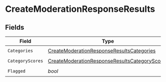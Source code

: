 # CreateModerationResponseResults


## Fields

| Field                                                                                                                 | Type                                                                                                                  | Required                                                                                                              | Description                                                                                                           |
| --------------------------------------------------------------------------------------------------------------------- | --------------------------------------------------------------------------------------------------------------------- | --------------------------------------------------------------------------------------------------------------------- | --------------------------------------------------------------------------------------------------------------------- |
| `Categories`                                                                                                          | [CreateModerationResponseResultsCategories](../../models/shared/createmoderationresponseresultscategories.md)         | :heavy_check_mark:                                                                                                    | N/A                                                                                                                   |
| `CategoryScores`                                                                                                      | [CreateModerationResponseResultsCategoryScores](../../models/shared/createmoderationresponseresultscategoryscores.md) | :heavy_check_mark:                                                                                                    | N/A                                                                                                                   |
| `Flagged`                                                                                                             | *bool*                                                                                                                | :heavy_check_mark:                                                                                                    | N/A                                                                                                                   |